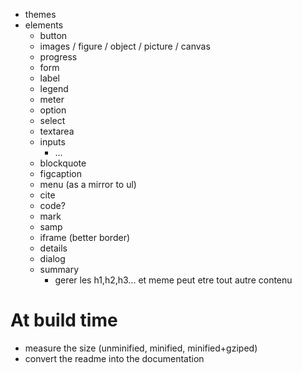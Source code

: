 - themes
- elements
  - button
  - images / figure / object / picture / canvas
  - progress
  - form
  - label
  - legend
  - meter
  - option
  - select
  - textarea
  - inputs
    - ...
  - blockquote
  - figcaption
  - menu (as a mirror to ul)
  - cite
  - code?
  - mark
  - samp
  - iframe (better border)
  - details
  - dialog
  - summary
    - gerer les h1,h2,h3... et meme peut etre tout autre contenu

# At build time

- measure the size (unminified, minified, minified+gziped)
- convert the readme into the documentation
